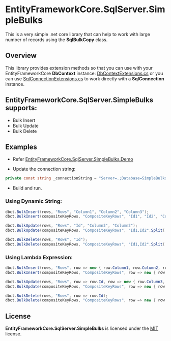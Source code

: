 # EntityFrameworkCore.SqlServer.SimpleBulks
This is a very simple .net core library that can help to work with large number of records using the **SqlBulkCopy** class.
 
## Overview
This library provides extension methods so that you can use with your EntityFrameworkCore **DbContext** instance:
[DbContextExtensions.cs](/src/EntityFrameworkCore.SqlServer.SimpleBulks/Extensions/DbContextExtensions.cs)
or you can use [SqlConnectionExtensions.cs](/src/EntityFrameworkCore.SqlServer.SimpleBulks/Extensions/SqlConnectionExtensions.cs) to work directly with a **SqlConnection** instance.

## EntityFrameworkCore.SqlServer.SimpleBulks supports:
- Bulk Insert
- Bulk Update
- Bulk Delete

## Examples
- Refer [EntityFrameworkCore.SqlServer.SimpleBulks.Demo](/src/EntityFrameworkCore.SqlServer.SimpleBulks.Demo/Program.cs)

- Update the connection string:
```c#
private const string _connectionString = "Server=.;Database=SimpleBulks;User Id=xxx;Password=xxx;MultipleActiveResultSets=true";
```
- Build and run.

### Using Dynamic String:
```c#
dbct.BulkInsert(rows, "Rows", "Column1", "Column2", "Column3");
dbct.BulkInsert(compositeKeyRows, "CompositeKeyRows", "Id1", "Id2", "Column1", "Column2", "Column3");

dbct.BulkUpdate(rows, "Rows", "Id", "Column3", "Column2");
dbct.BulkUpdate(compositeKeyRows, "CompositeKeyRows", "Id1,Id2".Split(',').ToList(), "Column3", "Column2");

dbct.BulkDelete(rows, "Rows", "Id");
dbct.BulkDelete(compositeKeyRows, "CompositeKeyRows", "Id1,Id2".Split(',').ToList());
```

### Using Lambda Expression:
```c#
dbct.BulkInsert(rows, "Rows", row => new { row.Column1, row.Column2, row.Column3 });
dbct.BulkInsert(compositeKeyRows, "CompositeKeyRows", row => new { row.Id1, row.Id2, row.Column1, row.Column2, row.Column3 });

dbct.BulkUpdate(rows, "Rows", row => row.Id, row => new { row.Column3, row.Column2 });
dbct.BulkUpdate(compositeKeyRows, "CompositeKeyRows", row => new { row.Id1, row.Id2 }, row => new { row.Column3, row.Column2 });

dbct.BulkDelete(rows, "Rows", row => row.Id);
dbct.BulkDelete(compositeKeyRows, "CompositeKeyRows", row => new { row.Id1, row.Id2 });
```

## License
**EntityFrameworkCore.SqlServer.SimpleBulks** is licensed under the [MIT](/LICENSE) license.
